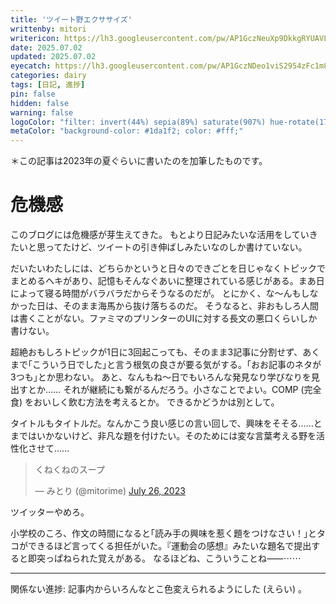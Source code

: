 ```yaml
---
title: 'ツイート野エクササイズ'
writtenby: mitori
writericon: https://lh3.googleusercontent.com/pw/AP1GczNeuXp9DkkgRYUAVLpBQ5p86tIPlGBZTqeGdFkd3TSFo4Gwm81qaa3j9p0-XMVMilkKqxEIsrSRBdazwscW7i7zDWcS5kCj-5xbaKFdRQ_v19RQIuB9ZH7QTuGx2LeQWjpEvgI_4lCcjNrOor53aDO4=w400-h400-s-no
date: 2025.07.02
updated: 2025.07.02
eyecatch: https://lh3.googleusercontent.com/pw/AP1GczNDeo1viS2954zFc1m8u7EtZbBUUpCbHhtNV8jbzAO3OfVRlfdHOZeBhK7y5onGSlHBqhqZCuYp7CS_XqlYHApSGIDP6FqeE8UEc66S4UyMTSu0w1rUiv7N8h2gp5zujmS4Y6hWCt3JKIX44GL9h1XH=w1200-h630-s-no
categories: dairy
tags: [日記, 進捗]
pin: false
hidden: false
warning: false
logoColor: "filter: invert(44%) sepia(89%) saturate(907%) hue-rotate(175deg) brightness(100%) contrast(90%);"
metaColor: "background-color: #1da1f2; color: #fff;"
---
```


＊この記事は2023年の夏ぐらいに書いたのを加筆したものです。

# 危機感
このブログには危機感が芽生えてきた。
もとより日記みたいな活用をしていきたいと思ってたけど、ツイートの引き伸ばしみたいなのしか書けていない。

だいたいわたしには、どちらかというと日々のできごとを日じゃなくトピックでまとめるヘキがあり、記憶もそんなぐあいに整理されている感じがある。まあ日によって寝る時間がバラバラだからそうなるのだが。
とにかく、な〜んもしなかった日は、そのまま海馬から抜け落ちるのだ。
そうなると、非おもしろ人間は書くことがない。ファミマのプリンターのUIに対する長文の悪口くらいしか書けない。

超絶おもしろトピックが1日に3回起こっても、そのまま3記事に分割せず、あくまで｢こういう日でした｣と言う根気の良さが要る気がする。｢おお記事のネタが3つも｣とか思わない。
あと、なんもね〜日でもいろんな発見なり学びなりを見出すとか…… それが継続にも繋がるんだろう。小さなことでよい。COMP (完全食) をおいしく飲む方法を考えるとか。
できるかどうかは別として。

タイトルもタイトルだ。なんかこう良い感じの言い回しで、興味をそそる……とまではいかないけど、非凡な題を付けたい。そのためには変な言葉考える野を活性化させて……

<blockquote class="twitter-tweet"><p lang="ja" dir="ltr">くねくねのスープ</p>&mdash; みとり (@mitorime) <a href="https://twitter.com/mitorime/status/1684083692548001797">July 26, 2023</a></blockquote>

ツイッターやめろ。

小学校のころ、作文の時間になると｢読み手の興味を惹く題をつけなさい！｣とタコができるほど言ってくる担任がいた。『運動会の感想』みたいな題名で提出すると即突っぱねられた覚えがある。
なるほどね、こういうことね⸺⋯⋯

---

関係ない進捗: 記事内からいろんなとこ色変えられるようにした (えらい) 。 
